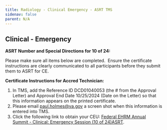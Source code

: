 ```yaml
---
title: Radiology - Clinical Emergency - ASRT TMS
sidenav: false
parent: N/A
---
```

## **Clinical - Emergency**

**ASRT Number and Special Directions for 10 of 24:**

Please make sure all items below are completed.  Ensure the certificate instructions are clearly communicated to all participants before they submit them to ASRT for CE.

**Certificate Instructions for Accred Technician:**

1. In TMS, add the Reference ID DCD01040053 (the # from the Approval Letter) and Approval End Date 10/25/2024 (Date on the Letter) so that this information appears on the printed certificate.
1. Please email [paul.holmes@va.gov](mailto:paul.holmes@va.gov) a screen shot when this information is entered into TMS.
1. Click the following link to obtain your CEU: [Federal EHRM Annual Summit - Clinical: Emergency Session (10 of 24)ASRT](https://va-hcm03.ns2cloud.com/learning/user/common/viewItemDetails.do?componentID=131014005&componentTypeID=VA&fromSF=Y&revisionDate=1723694400000&menuGroup=Learning&menuItem=Cur&fromDeepLink=true&hideItemDetailsBackLink=true#/251148903131AD1C1900720634C063BA).




